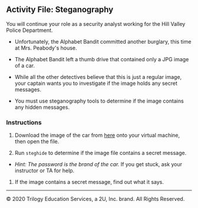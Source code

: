 ## Activity File: Steganography

You will continue your role as a security analyst working for the Hill Valley Police Department. 

- Unfortunately, the Alphabet Bandit committed another burglary, this time at Mrs. Peabody's house.

- The Alphabet Bandit left a thumb drive that contained only a JPG image of a car.

- While all the other detectives believe that this is just a regular image, your captain wants you to investigate if the image holds any secret messages.

- You must use steganography tools to determine if the image contains any hidden messages.


### Instructions

1. Download the image of the car from [here](https://drive.google.com/file/d/1LaMplkAEjxg3-oeq6jzqXq5sLvNbOX9H/view) onto your virtual machine, then open the file. 

1. Run `steghide` to determine if the image file contains a secret message.
  
  - *Hint: The password is the brand of the car.* If you get stuck, ask your instructor or TA for help. 


1. If the image contains a secret message, find out what it says.

---
 © 2020 Trilogy Education Services, a 2U, Inc. brand. All Rights Reserved.

